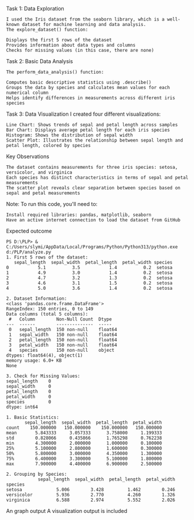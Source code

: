 Task 1: Data Exploration

    I used the Iris dataset from the seaborn library, which is a well-known dataset for machine learning and data analysis.
    The explore_dataset() function:
    
    Displays the first 5 rows of the dataset
    Provides information about data types and columns
    Checks for missing values (in this case, there are none)



Task 2: Basic Data Analysis
    
    The perform_data_analysis() function:
    
    Computes basic descriptive statistics using .describe()
    Groups the data by species and calculates mean values for each numerical column
    Helps identify differences in measurements across different iris species
    


Task 3: Data Visualization
    I created four different visualizations:
    
    Line Chart: Shows trends of sepal and petal length across samples
    Bar Chart: Displays average petal length for each iris species
    Histogram: Shows the distribution of sepal width
    Scatter Plot: Illustrates the relationship between sepal length and petal length, colored by species

Key Observations

    The dataset contains measurements for three iris species: setosa, versicolor, and virginica
    Each species has distinct characteristics in terms of sepal and petal measurements
    The scatter plot reveals clear separation between species based on sepal and petal measurements

Note: To run this code, you'll need to:

    Install required libraries: pandas, matplotlib, seaborn
    Have an active internet connection to load the dataset from GitHub


Expected outcome

    PS D:\PLP> & C:/Users/slymi/AppData/Local/Programs/Python/Python313/python.exe d:/PLP/analyze.py
    1. First 5 rows of the dataset:
       sepal_length  sepal_width  petal_length  petal_width species
    0           5.1          3.5           1.4          0.2  setosa
    1           4.9          3.0           1.4          0.2  setosa
    2           4.7          3.2           1.3          0.2  setosa
    3           4.6          3.1           1.5          0.2  setosa
    4           5.0          3.6           1.4          0.2  setosa
    
    2. Dataset Information:
    <class 'pandas.core.frame.DataFrame'>
    RangeIndex: 150 entries, 0 to 149
    Data columns (total 5 columns):
     #   Column        Non-Null Count  Dtype  
    ---  ------        --------------  -----  
     0   sepal_length  150 non-null    float64
     1   sepal_width   150 non-null    float64
     2   petal_length  150 non-null    float64
     3   petal_width   150 non-null    float64
     4   species       150 non-null    object 
    dtypes: float64(4), object(1)
    memory usage: 6.0+ KB
    None
    
    3. Check for Missing Values:
    sepal_length    0
    sepal_width     0
    petal_length    0
    petal_width     0
    species         0
    dtype: int64
    
    1. Basic Statistics:
           sepal_length  sepal_width  petal_length  petal_width
    count    150.000000   150.000000    150.000000   150.000000
    mean       5.843333     3.057333      3.758000     1.199333
    std        0.828066     0.435866      1.765298     0.762238
    min        4.300000     2.000000      1.000000     0.100000
    25%        5.100000     2.800000      1.600000     0.300000
    50%        5.800000     3.000000      4.350000     1.300000
    75%        6.400000     3.300000      5.100000     1.800000
    max        7.900000     4.400000      6.900000     2.500000
    
    2. Grouping by Species:
                sepal_length  sepal_width  petal_length  petal_width
    species
    setosa             5.006        3.428         1.462        0.246
    versicolor         5.936        2.770         4.260        1.326
    virginica          6.588        2.974         5.552        2.026


An graph output
A visualization output is included

